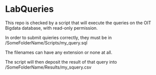# LabQueries

This repo is checked by a script that will execute the queries on the OIT Bigdata database, with read-only permission.

In order to submit quieries correctly, they must be in /SomeFolderName/Scripts/my_query.sql

The filenames can have any extension or none at all.

The script will then deposit the result of that query into /SomeFolderName/Results/my_squery.csv

